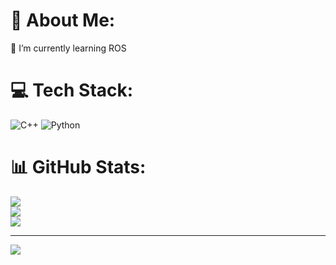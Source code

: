 # 💫 About Me:
🌱 I’m currently learning ROS <br>


# 💻 Tech Stack:
![C++](https://img.shields.io/badge/c++-%2300599C.svg?style=for-the-badge&logo=c%2B%2B&logoColor=white) ![Python](https://img.shields.io/badge/python-3670A0?style=for-the-badge&logo=python&logoColor=ffdd54)
# 📊 GitHub Stats:
![](https://github-readme-stats.vercel.app/api?username=TunnaBaitha&theme=dark&hide_border=false&include_all_commits=false&count_private=false)<br/>
![](https://github-readme-streak-stats.herokuapp.com/?user=TunnaBaitha&theme=dark&hide_border=false)<br/>
![](https://github-readme-stats.vercel.app/api/top-langs/?username=TunnaBaitha&theme=dark&hide_border=false&include_all_commits=false&count_private=false&layout=compact)

---
[![](https://visitcount.itsvg.in/api?id=TunnaBaitha&icon=0&color=0)](https://visitcount.itsvg.in)


<!-- juynybybfyvm -->
<!-- Proudly created with GPRM ( https://gprm.itsvg.in ) -->